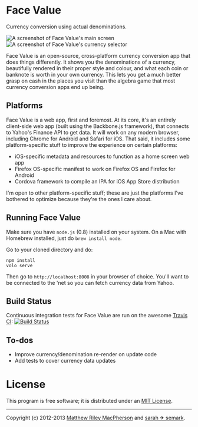 # Face Value #

Currency conversion using actual denominations.

![A screenshot of Face Value's main screen](https://raw.github.com/tofumatt/face-value/master/screenshot-1.png) ![A screenshot of Face Value's currency selector](https://raw.github.com/tofumatt/face-value/master/screenshot-2.png)

Face Value is an open-source, cross-platform currency conversion app that does
things differently. It shows you the denominations of a currency, beautifully
rendered in their proper style and colour, and what each coin or banknote is
worth in your own currency. This lets you get a much better grasp on cash in
the places you visit than the algebra game that most currency conversion apps
end up being.

## Platforms ##

Face Value is a web app, first and foremost. At its core, it's an entirely
client-side web app (built using the Backbone.js framework), that connects
to Yahoo's Finance API to get data. It will work on any modern browser,
including Chrome for Android and Safari for iOS. That said, it includes some
platform-specific stuff to improve the experience on certain platforms:

 * iOS-specific metadata and resources to function as a home screen web app
 * Firefox OS-specific manifest to work on Firefox OS and Firefox for Android
 * Cordova framework to compile an IPA for iOS App Store distribution

I'm open to other platform-specific stuff; these are just the platforms I've
bothered to optimize because they're the ones I care about.

## Running Face Value ##

Make sure you have `node.js` (0.8) installed on your system. On a Mac with
Homebrew installed, just do `brew install node`.

Go to your cloned directory and do:

    npm install
    volo serve

Then go to `http://localhost:8008` in your browser of choice. You'll want to
be connected to the 'net so you can fetch currency data from Yahoo.

## Build Status ##

Continuous integration tests for Face Value are run on the awesome
[Travis CI](http://travis-ci.org): [![Build Status](https://secure.travis-ci.org/tofumatt/face-value.png?branch=master)](http://travis-ci.org/tofumatt/face-value)

## To-dos ##

 * Improve currency/denomination re-render on update code
 * Add tests to cover currency data updates

# License #

This program is free software; it is distributed under an [MIT License](http://github.com/tofumatt/face-value/blob/master/LICENSE.txt).

---

Copyright (c) 2012-2013 [Matthew Riley MacPherson](http://lonelyvegan.com) and
[sarah ✈ semark](http://triggersandsparks.com).
